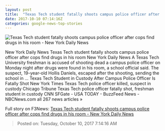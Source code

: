 ```yaml
---
layout: post
title:  "Texas Tech student fatally shoots campus police officer after cops find drugs in his room - New York Daily News"
date: 2017-10-10 07:14:16Z
categories: google-news-top-stories
---
```


![Texas Tech student fatally shoots campus police officer after cops find drugs in his room - New York Daily News](http://assets.nydailynews.com/polopoly_fs/1.3552652.1507607116!/img/httpImage/image.jpg_gen/derivatives/landscape_1200/texastech-1009-4.jpg)

New York Daily News Texas Tech student fatally shoots campus police officer after cops find drugs in his room New York Daily News A Texas Tech University freshman is accused of shooting dead a campus police officer on Monday night after drugs were found in his room, a school official said. The suspect, 19-year-old Hollis Daniels, escaped after the shooting, sending the school in ... Texas Tech Student in Custody After Campus Police Officer Is Fatally Shot New York Times Texas Tech police officer killed, suspect in custody Chicago Tribune Texas Tech police officer fatally shot, freshman student in custody CNN SFGate - USA TODAY - BuzzFeed News - NBCNews.com all 267 news articles »


Full story on F3News: [Texas Tech student fatally shoots campus police officer after cops find drugs in his room - New York Daily News](http://www.f3nws.com/n/bFvxV)

> Posted on: Tuesday, October 10, 2017 7:14:16 AM
